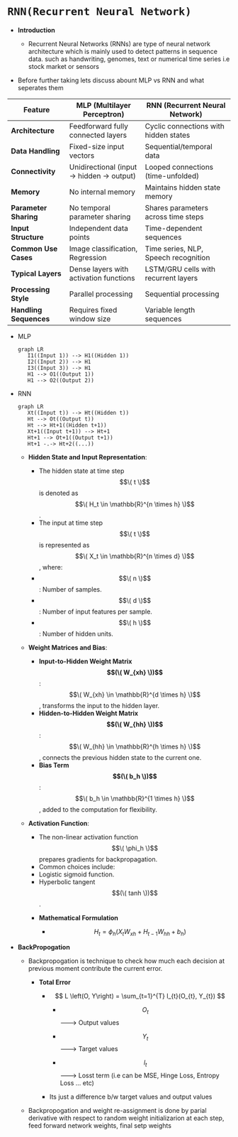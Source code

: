 # `RNN(Recurrent Neural Network)`

  * **Introduction**

    * Recurrent Neural Networks (RNNs) are type of neural network architecture which is mainly used to
      detect patterns in sequence data. such as handwriting, genomes, text or numerical time series
      i.e stock market or sensors


  * Before further taking lets discuss abount MLP vs RNN and what seperates them


| **Feature**              | **MLP (Multilayer Perceptron)**                           | **RNN (Recurrent Neural Network)**                             |
|--------------------------|-----------------------------------------------------------|----------------------------------------------------------------|
| **Architecture**          | Feedforward fully connected layers                        | Cyclic connections with hidden states                          |
| **Data Handling**         | Fixed-size input vectors                                  | Sequential/temporal data                                       |
| **Connectivity**          | Unidirectional (input → hidden → output)                  | Looped connections (time-unfolded)                              |
| **Memory**                | No internal memory                                        | Maintains hidden state memory                                   |
| **Parameter Sharing**     | No temporal parameter sharing                             | Shares parameters across time steps                             |
| **Input Structure**       | Independent data points                                   | Time-dependent sequences                                       |
| **Common Use Cases**      | Image classification, Regression                          | Time series, NLP, Speech recognition                           |
| **Typical Layers**        | Dense layers with activation functions                    | LSTM/GRU cells with recurrent layers                            |
| **Processing Style**      | Parallel processing                                       | Sequential processing                                           |
| **Handling Sequences**    | Requires fixed window size                                | Variable length sequences                                       |


  * MLP

    ```mermaid
    graph LR
       I1((Input 1)) --> H1((Hidden 1))
       I2((Input 2)) --> H1
       I3((Input 3)) --> H1
       H1 --> O1((Output 1))
       H1 --> O2((Output 2))
    ```

  * RNN

    ```mermaid
    graph LR
       Xt((Input t)) --> Ht((Hidden t))
       Ht --> Ot((Output t))
       Ht --> Ht+1((Hidden t+1))
       Xt+1((Input t+1)) --> Ht+1
       Ht+1 --> Ot+1((Output t+1))
       Ht+1 -.-> Ht+2((...))
    ```

    *  **Hidden State and Input Representation**:

       - The hidden state at time step $$\( t \)$$ is denoted as $$\( H_t \in \mathbb{R}^{n \times h} \)$$.
       - The input at time step $$\( t \)$$ is represented as $$\( X_t \in \mathbb{R}^{n \times d} \)$$, where:
       - $$\( n \)$$: Number of samples.
       - $$\( d \)$$: Number of input features per sample.
       - $$\( h \)$$: Number of hidden units.

    *  **Weight Matrices and Bias**:
       - **Input-to-Hidden Weight Matrix $$(\( W_{xh} \))$$**: $$\( W_{xh} \in \mathbb{R}^{d \times h} \)$$, transforms the input to the hidden layer.
       - **Hidden-to-Hidden Weight Matrix $$(\( W_{hh} \))$$**: $$\( W_{hh} \in \mathbb{R}^{h \times h} \)$$, connects the previous hidden state to the current one.
       - **Bias Term $$(\( b_h \))$$**: $$\( b_h \in \mathbb{R}^{1 \times h} \)$$, added to the computation for flexibility.

    *  **Activation Function**:
       - The non-linear activation function $$\( \phi_h \)$$ prepares gradients for backpropagation.
       - Common choices include:
       - Logistic sigmoid function.
       - Hyperbolic tangent $$(\( tanh \))$$.

       * **Mathematical Formulation**
    
         * $$H_t = \phi_h(X_t W_{xh} + H_{t-1} W_{hh} + b_h)$$
    

  * **BackPropogation**

    * Backpropogation is technique to check how much each decision at previous moment contribute the
      current error.

      * **Total Error**

        * $$ L \left(O, Y\right) = \sum_{t=1}^{T} l_{t}(O_{t}, Y_{t})  $$

          * $$ O_{t} $$ ---> Output values

          * $$ Y_{t} $$ ---> Target values

          * $$ l_{t} $$ ---> Losst term (i.e can be MSE, Hinge Loss, Entropy Loss ... etc)


        * Its just a difference b/w target values and output values

    * Backpropogation and weight re-assignment is done by parial derivative with respect to random
      weight initializarion at each step, feed forward network weights, final setp weights

